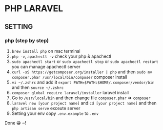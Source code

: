 # PHP LARAVEL

## SETTING

### php (step by step)

1. `brew install php` on mac terminal
2. `php -v`, `apachectl -v` check your php & apachectl
3. `sudo apachectl start` or `sudo apachectl stop` or `sudo apachectl restart` you can manage apachectl server
4. `curl -sS https://getcomposer.org/installer | php` and then `sudo mv composer.phar /usr/local/bin/composer` composer install
5. `vi ~/.zshrc` and add it `export PATH=$PATH:$HOME/.composer/vendor/bin` and then `source ~/.zshrc`
6. `composer global require laravel/installer` laravel install
7. Go to `/usr/local/bin` and then change file `composer.phar` => `composer`
8. `laravel new [your project name]` and `cd [your project name]` and then `php artisan serve` exceute server
9. Setting your env copy `.env.example` to `.env`

Done 😀 ~!
